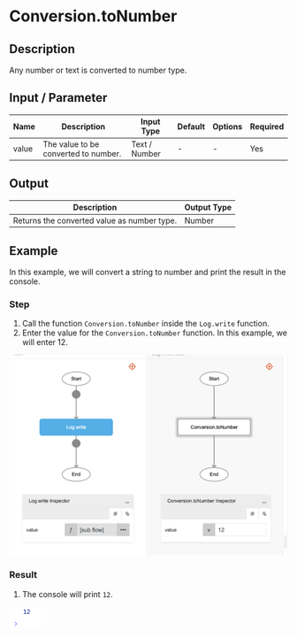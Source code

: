 # Conversion.toNumber

## Description

Any number or text is converted to number type.

## Input / Parameter

| Name | Description | Input Type | Default | Options | Required |
| ------ | ------ | ------ | ------ | ------ | ------ |
| value | The value to be converted to number. | Text / Number | - | - | Yes |

## Output

| Description | Output Type |
| ------ | ------ |
| Returns the converted value as number type. | Number |

## Example

In this example, we will convert a string to number and print the result in the console.

### Step

1. Call the function `Conversion.toNumber` inside the `Log.write` function.
2. Enter the value for the `Conversion.toNumber` function. In this example, we will enter 12.

![](./toNumber-step-1.png)

### Result

1. The console will print `12`.

![](./toNumber-result-1.png)